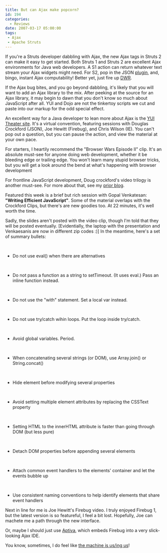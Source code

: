 ```yaml
---
title: But can Ajax make popcorn?
id: 194
categories:
  - Reviews
date: 2007-03-17 05:00:00
tags:
 - Ajax
 - Apache Struts
---
```


If you're a Struts developer dabbling with Ajax, the new Ajax tags in Struts 2 can make it easy to get started. Both Struts 1 and Struts 2 are excellent Ajax environments for Java web developers. A S1 action can return whatever text stream your Ajax widgets might need. For S2, pop in the JSON [plugin](http://cwiki.apache.org/S2PLUGINS/home.html), and, bingo, instant Ajax computability! Better yet, just fire up [DWR](http://getahead.org/dwr/).

If the Ajax bug bites, and you go beyond dabbling, it's likely that you will want to add an Ajax library to the mix. After peeking at the source for an Ajax library, it may begin to dawn that you don't know so much about JavaScript after all. YUI and Dojo are not the tinkertoy scripts we cut and paste into our markup for the odd special effect.

An excellent way for a Java developer to lean more about Ajax is the [YUI Theater site](http://developer.yahoo.com/yui/theater/). It's a virtual convention, featuring sessions with Douglas Crockford (JSON), Joe Hewitt (Firebug), and Chris Wilson (IE). You can't pop out a question, but you can pause the action, and view the material at your own pace.

For starters, I heartily recommend the "Browser Wars Episode II" clip. It's an absolute must-see for anyone doing web development, whether it be bleeding edge or trailing edge. You won't learn many stupid browser tricks, but you will get a look around the bend at what's happening with browser development

For frontline JavaScript development, Doug crockford's video trilogy is another must-see. For more about that, see my [prior blog](http://jroller.com/page/TedHusted?entry=crockford_clips).

Featured this week is a brief but rich session with Gopal Venkatesan: **"Writing Efficient JavaScript"**. Some of the material overlaps with the Crockford Clips, but there's are new goodies too. At 22 minutes, it's well worth the time.

Sadly, the slides aren't posted with the video clip, though I'm told that they will be posted eventually. [Evidentially, the laptop with the presentation and Venkaesanis are now in different zip codes :)] In the meantime, here's a set of summary bullets:

&nbsp;

*   Do not use eval() when there are alternatives
&nbsp;

&nbsp;

*   Do not pass a function as a string to setTimeout. (It uses eval.) Pass an inline function instead.
&nbsp;

&nbsp;

*   Do not use the "with" statement. Set a local var instead.
&nbsp;

&nbsp;

*   Do not use try/catch wihin loops. Put the loop inside try/catch.
&nbsp;

&nbsp;

*   Avoid global variables. Period.
&nbsp;

&nbsp;

*   When concatenating several strings (or DOM), use Array.join() or String.concat()
&nbsp;

&nbsp;

*   Hide element before modifying several properties
&nbsp;

&nbsp;

*   Avoid setting multiple element attributes by replacing the CSSText property
&nbsp;

&nbsp;

*   Setting HTML to the innerHTML attribute is faster than going through DOM (but less pure)
&nbsp;

&nbsp;

*   Detach DOM properties before appending several elements
&nbsp;

&nbsp;

*   Attach common event handlers to the elements' container and let the events bubble up
&nbsp;

&nbsp;

*   Use consistent naming conventions to help identify elements that share event handlers
&nbsp;

Next in line for me is Joe Hewitt's Firebug video. I truly enjoyed Firebug 1, but the latest version is so featureful, I feel a bit lost. Hopefully, Joe can machete me a path through the new interface.

Or, maybe I should just use [Aptiva](http://www.aptana.com/), which embeds Firebug into a very slick-looking Ajax IDE.

You know, sometimes, I do feel like [the machine is us/ing us](http://www.youtube.com/watch?v=NLlGopyXT_g)!